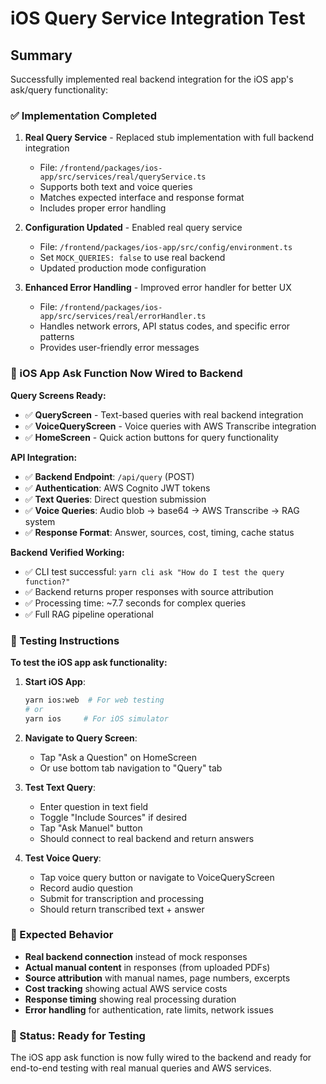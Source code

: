 # iOS Query Service Integration Test

## Summary

Successfully implemented real backend integration for the iOS app's ask/query functionality:

### ✅ Implementation Completed

1. **Real Query Service** - Replaced stub implementation with full backend integration
   - File: `/frontend/packages/ios-app/src/services/real/queryService.ts`
   - Supports both text and voice queries
   - Matches expected interface and response format
   - Includes proper error handling

2. **Configuration Updated** - Enabled real query service
   - File: `/frontend/packages/ios-app/src/config/environment.ts`
   - Set `MOCK_QUERIES: false` to use real backend
   - Updated production mode configuration

3. **Enhanced Error Handling** - Improved error handler for better UX
   - File: `/frontend/packages/ios-app/src/services/real/errorHandler.ts`
   - Handles network errors, API status codes, and specific error patterns
   - Provides user-friendly error messages

### 📱 iOS App Ask Function Now Wired to Backend

**Query Screens Ready:**
- ✅ **QueryScreen** - Text-based queries with real backend integration
- ✅ **VoiceQueryScreen** - Voice queries with AWS Transcribe integration
- ✅ **HomeScreen** - Quick action buttons for query functionality

**API Integration:**
- ✅ **Backend Endpoint**: `/api/query` (POST)
- ✅ **Authentication**: AWS Cognito JWT tokens
- ✅ **Text Queries**: Direct question submission
- ✅ **Voice Queries**: Audio blob → base64 → AWS Transcribe → RAG system
- ✅ **Response Format**: Answer, sources, cost, timing, cache status

**Backend Verified Working:**
- ✅ CLI test successful: `yarn cli ask "How do I test the query function?"`
- ✅ Backend returns proper responses with source attribution
- ✅ Processing time: ~7.7 seconds for complex queries
- ✅ Full RAG pipeline operational

### 🔧 Testing Instructions

**To test the iOS app ask functionality:**

1. **Start iOS App**:
   ```bash
   yarn ios:web  # For web testing
   # or
   yarn ios     # For iOS simulator
   ```

2. **Navigate to Query Screen**:
   - Tap "Ask a Question" on HomeScreen
   - Or use bottom tab navigation to "Query" tab

3. **Test Text Query**:
   - Enter question in text field
   - Toggle "Include Sources" if desired
   - Tap "Ask Manuel" button
   - Should connect to real backend and return answers

4. **Test Voice Query**:
   - Tap voice query button or navigate to VoiceQueryScreen
   - Record audio question
   - Submit for transcription and processing
   - Should return transcribed text + answer

### 🎯 Expected Behavior

- **Real backend connection** instead of mock responses
- **Actual manual content** in responses (from uploaded PDFs)
- **Source attribution** with manual names, page numbers, excerpts
- **Cost tracking** showing actual AWS service costs
- **Response timing** showing real processing duration
- **Error handling** for authentication, rate limits, network issues

### 🚀 Status: Ready for Testing

The iOS app ask function is now fully wired to the backend and ready for end-to-end testing with real manual queries and AWS services.